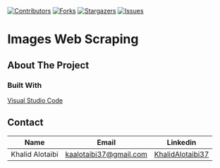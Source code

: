 [![Contributors][contributors-shield]][contributors-url]
[![Forks][forks-shield]][forks-url]
[![Stargazers][stars-shield]][stars-url]
[![Issues][issues-shield]][issues-url]


<!-- PROJECT TITLE  -->
<h1 align="left">Images Web Scraping</h1>


<!-- ABOUT THE PROJECT -->
## About The Project



<!-- Bulit with -->
### Built With
[Visual Studio Code](https://code.visualstudio.com/)


## Contact 
|          Name         |           Email                 |                        Linkedin                              |
|:---------------------:|:-------------------------------:|:------------------------------------------------------------:|
|    Khalid Alotaibi    | <kaalotaibi37@gmail.com>        | [KhalidAlotaibi37](https://linkedin.com/in/khalidalotaibi37) |


<!-- MARKDOWN LINKS -->
[contributors-shield]: https://img.shields.io/github/contributors/Kaalotaibi37/image-web-scraping.svg?style=flat-square
[contributors-url]: https://github.com/Kaalotaibi37/image-web-scraping/graphs/contributors
[forks-shield]: https://img.shields.io/github/forks/Kaalotaibi37/image-web-scraping.svg?style=flat-square
[forks-url]: https://github.com/Kaalotaibi37/image-web-scraping/network/members
[stars-shield]: https://img.shields.io/github/stars/Kaalotaibi37/image-web-scraping.svg?style=flat-square
[stars-url]: https://github.com/Kaalotaibi37/image-web-scraping/stargazers
[issues-shield]: https://img.shields.io/github/issues/Kaalotaibi37/image-web-scraping.svg?style=flat-square
[issues-url]: https://github.com/Kaalotaibi37/image-web-scraping/issues
